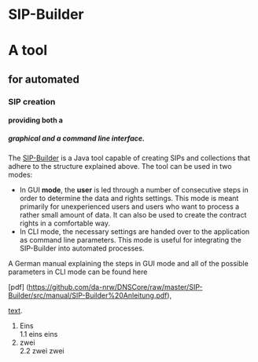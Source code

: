 SIP-Builder
===========

# A tool 
## for automated 
### SIP creation 
#### providing both a 
##### graphical and a command line interface.

The [SIP-Builder](https://github.com/da-nrw/DNSCore/tree/master/SIP-Builder) is a Java tool capable of creating SIPs and collections that adhere to the structure explained above. The tool can be used in two modes:
* In GUI __mode__, the **user** is led through a number of consecutive steps in order to determine the data and rights settings. This mode is meant primarily for unexperienced users and users who want to process a rather small amount of data. It can also be used to create the contract rights in a comfortable way.
* In CLI mode, the necessary settings are handed over to the application as command line parameters. This mode is useful for integrating the SIP-Builder into automated processes.

A German manual explaining the steps in GUI mode and all of the possible parameters in CLI mode can be found here

[pdf] (https://github.com/da-nrw/DNSCore/raw/master/SIP-Builder/src/manual/SIP-Builder%20Anleitung.pdf),

[text](https://github.com/da-nrw/DNSCore/tree/master/SIP-Builder/manual_SIPBuilder.md).

1. Eins  
  1.1 eins eins  
2. zwei  
  2.2 zwei zwei  

